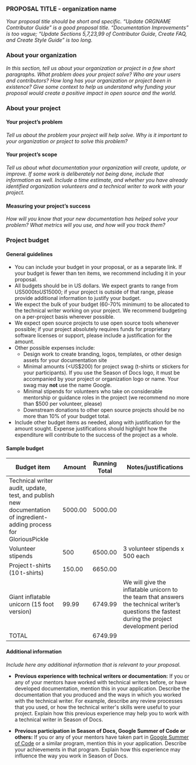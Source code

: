 ### PROPOSAL TITLE - organization name

_Your proposal title should be short and specific. “Update ORGNAME Contributor Guide” is a good proposal title. “Documentation Improvements” is too vague; “Update Sections 5,7,23,99 of Contributor Guide, Create FAQ, and Create Style Guide” is too long._


### About your organization

_In this section, tell us about your organization or project in a few short paragraphs. What problem does your project solve? Who are your users and contributors? How long has your organization or project been in existence? Give some context to help us understand why funding your proposal would create a positive impact in open source and the world._


### About your project


#### Your project’s problem

_Tell us about the problem your project will help solve. Why is it important to your organization or project to solve this problem?_


#### Your project’s scope

_Tell us about what documentation your organization will create, update, or improve. If some work is deliberately not being done, include that information as well. Include a time estimate, and whether you have already identified organization volunteers and a technical writer to work with your project._


#### Measuring your project’s success

_How will you know that your new documentation has helped solve your problem? What metrics will you use, and how will you track them?_


### Project budget

#### General guidelines

*   You can include your budget in your proposal, or as a separate link. If your budget is fewer than ten items, we recommend including it in your proposal.
*   All budgets should be in US dollars. We expect grants to range from US$5000 to US$15000; if your project is outside of that range, please provide additional information to justify your budget.
*   We expect the bulk of your budget (60-70% minimum) to be allocated to the technical writer working on your project. We recommend budgeting on a per-project basis wherever possible.
*   We expect open source projects to use open source tools whenever possible; if your project absolutely requires funds for proprietary software licenses or support, please include a justification for the amount.
*   Other possible expenses include:
    *   Design work to create branding, logos, templates, or other design assets for your documentation site
    *   Minimal amounts (&lt;US$200) for project swag (t-shirts or stickers for your participants). If you use the Season of Docs logo, it must be accompanied by your project or organization logo or name. Your swag may **not** use the name Google.
    *   Minimal stipends for volunteers who take on considerable mentorship or guidance roles in the project (we recommend no more than $500 per volunteer, please)
    *   Downstream donations to other open source projects should be no more than 10% of your budget total.
*   Include other budget items as needed, along with justification for the amount sought. Expense justifications should highlight how the expenditure will contribute to the success of the project as a whole.


#### Sample budget

Budget item | Amount | Running Total | Notes/justifications
------------|--------|---------------|---------------------
Technical writer audit, update, test, and publish new documentation of ingredient-adding process for GloriousPickle | 5000.00 | 5000.00
Volunteer stipends  | 500 | 6500.00 | 3 volunteer stipends x 500 each
Project t-shirts (10 t-shirts) | 150.00 | 6650.00 
Giant inflatable unicorn (15 foot version) | 99.99 | 6749.99 | We will give the inflatable unicorn to the team that answers the technical writer’s questions the fastest during the project development period
TOTAL |  | 6749.99 |

#### Additional information

_Include here any additional information that is relevant to your proposal._

* **Previous experience with technical writers or documentation:**
  If you or any of your mentors have worked with technical writers before, or
  have developed documentation, mention this in your application. Describe
  the documentation that you produced and the ways in which you worked with the
  technical writer. For example, describe any review processes that you used, or
  how the technical writer's skills were useful to your project.
  Explain how this previous experience may help you to work
  with a technical writer in Season of Docs.

* **Previous participation in Season of Docs, Google Summer of Code or
  others:**
  If you or any of your mentors have taken part in
  [Google Summer of Code](https://g.co/gsoc) or a similar program, mention
  this in your application. Describe your achievements in that program. Explain
  how this experience may influence the way you work in Season of Docs.